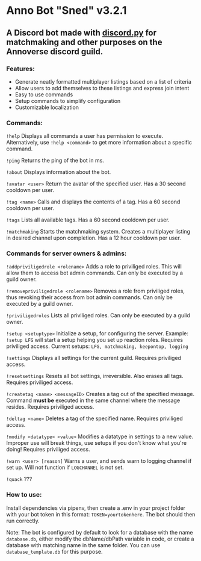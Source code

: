 # Anno Bot "Sned" v3.2.1

## A Discord bot made with [discord.py](https://github.com/Rapptz/discord.py)  for matchmaking and other purposes on the Annoverse discord guild.

### Features:
 - Generate neatly formatted multiplayer listings based on a list of criteria
 - Allow users to add themselves to these listings and express join intent
 - Easy to use commands
 - Setup commands to simplify configuration
 - Customizable localization

### Commands:
`!help` Displays all commands a user has permission to execute. Alternatively, use `!help <command>` to get more information about a specific command.

`!ping` Returns the ping of the bot in ms.

`!about` Displays information about the bot.

`!avatar <user>` Return the avatar of the specified user. Has a 30 second cooldown per user.

`!tag <name>` Calls and displays the contents of a tag. Has a 60 second cooldown per user.

`!tags` Lists all available tags. Has a 60 second cooldown per user.

`!matchmaking` Starts the matchmaking system. Creates a multiplayer listing in desired channel upon completion. Has a 12 hour cooldown per user.

### Commands for server owners & admins:
`!addpriviligedrole <rolename>` Adds a role to priviliged roles. This will allow them to access bot admin commands. Can only be executed by a guild owner.

`!removepriviligedrole <rolename>` Removes a role from priviliged roles, thus revoking their access from bot admin commands. Can only be executed by a guild owner.

`!priviligedroles` Lists all priviliged roles. Can only be executed by a guild owner.

`!setup <setuptype>` Initialize a setup, for configuring the server. Example: `!setup LFG` will start a setup helping you set up reaction roles. Requires priviliged access. Current setups: `LFG, matchmaking, keepontop, logging`

`!settings` Displays all settings for the current guild. Requires priviliged access.

`!resetsettings` Resets all bot settings, irreversible. Also erases all tags. Requires priviliged access.

`!createtag <name> <messageID>` Creates a tag out of the specified message. Command **must be** executed in the same channel where the message resides. Requires priviliged access.

`!deltag <name>` Deletes a tag of the specified name. Requires priviliged access.

`!modify <datatype> <value>` Modifies a datatype in settings to a new value. Improper use will break things, use setups if you don't know what you're doing! Requires priviliged access.

`!warn <user> [reason]` Warns a user, and sends warn to logging channel if set up. Will not function if `LOGCHANNEL` is not set.

`!quack` ???
### How to use:
Install dependencies via pipenv, then create a .env in your project folder with your bot token in this format: `TOKEN=yourtokenhere`. The bot should then run correctly.

Note: The bot is configured by default to look for a database with the name `database.db`, either modify the dbName/dbPath variable in code, or create a database with matching name in the same folder. You can use `database_template.db` for this purpose.

